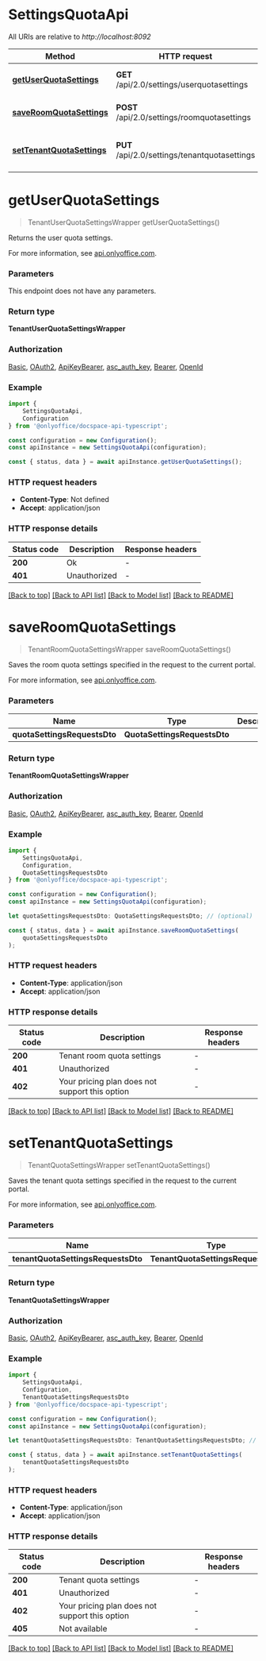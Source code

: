 # SettingsQuotaApi

All URIs are relative to *http://localhost:8092*

|Method | HTTP request | Description|
|------------- | ------------- | -------------|
|[**getUserQuotaSettings**](#getuserquotasettings) | **GET** /api/2.0/settings/userquotasettings | Get the user quota settings|
|[**saveRoomQuotaSettings**](#saveroomquotasettings) | **POST** /api/2.0/settings/roomquotasettings | Save the room quota settings|
|[**setTenantQuotaSettings**](#settenantquotasettings) | **PUT** /api/2.0/settings/tenantquotasettings | Save the tenant quota settings|

# **getUserQuotaSettings**
> TenantUserQuotaSettingsWrapper getUserQuotaSettings()

Returns the user quota settings.

For more information, see [api.onlyoffice.com](https://api.onlyoffice.com/docspace/api-backend/usage-api/get-user-quota-settings/).

### Parameters
This endpoint does not have any parameters.


### Return type

**TenantUserQuotaSettingsWrapper**

### Authorization

[Basic](../README.md#Basic), [OAuth2](../README.md#OAuth2), [ApiKeyBearer](../README.md#ApiKeyBearer), [asc_auth_key](../README.md#asc_auth_key), [Bearer](../README.md#Bearer), [OpenId](../README.md#OpenId)

### Example

```typescript
import {
    SettingsQuotaApi,
    Configuration
} from '@onlyoffice/docspace-api-typescript';

const configuration = new Configuration();
const apiInstance = new SettingsQuotaApi(configuration);

const { status, data } = await apiInstance.getUserQuotaSettings();
```

### HTTP request headers

 - **Content-Type**: Not defined
 - **Accept**: application/json


### HTTP response details
| Status code | Description | Response headers |
|-------------|-------------|------------------|
|**200** | Ok |  -  |
|**401** | Unauthorized |  -  |

[[Back to top]](#) [[Back to API list]](../README.md#documentation-for-api-endpoints) [[Back to Model list]](../README.md#documentation-for-models) [[Back to README]](../README.md)

# **saveRoomQuotaSettings**
> TenantRoomQuotaSettingsWrapper saveRoomQuotaSettings()

Saves the room quota settings specified in the request to the current portal.

For more information, see [api.onlyoffice.com](https://api.onlyoffice.com/docspace/api-backend/usage-api/save-room-quota-settings/).

### Parameters

|Name | Type | Description  | Notes|
|------------- | ------------- | ------------- | -------------|
| **quotaSettingsRequestsDto** | **QuotaSettingsRequestsDto**|  | |


### Return type

**TenantRoomQuotaSettingsWrapper**

### Authorization

[Basic](../README.md#Basic), [OAuth2](../README.md#OAuth2), [ApiKeyBearer](../README.md#ApiKeyBearer), [asc_auth_key](../README.md#asc_auth_key), [Bearer](../README.md#Bearer), [OpenId](../README.md#OpenId)

### Example

```typescript
import {
    SettingsQuotaApi,
    Configuration,
    QuotaSettingsRequestsDto
} from '@onlyoffice/docspace-api-typescript';

const configuration = new Configuration();
const apiInstance = new SettingsQuotaApi(configuration);

let quotaSettingsRequestsDto: QuotaSettingsRequestsDto; // (optional)

const { status, data } = await apiInstance.saveRoomQuotaSettings(
    quotaSettingsRequestsDto
);
```

### HTTP request headers

 - **Content-Type**: application/json
 - **Accept**: application/json


### HTTP response details
| Status code | Description | Response headers |
|-------------|-------------|------------------|
|**200** | Tenant room quota settings |  -  |
|**401** | Unauthorized |  -  |
|**402** | Your pricing plan does not support this option |  -  |

[[Back to top]](#) [[Back to API list]](../README.md#documentation-for-api-endpoints) [[Back to Model list]](../README.md#documentation-for-models) [[Back to README]](../README.md)

# **setTenantQuotaSettings**
> TenantQuotaSettingsWrapper setTenantQuotaSettings()

Saves the tenant quota settings specified in the request to the current portal.

For more information, see [api.onlyoffice.com](https://api.onlyoffice.com/docspace/api-backend/usage-api/set-tenant-quota-settings/).

### Parameters

|Name | Type | Description  | Notes|
|------------- | ------------- | ------------- | -------------|
| **tenantQuotaSettingsRequestsDto** | **TenantQuotaSettingsRequestsDto**|  | |


### Return type

**TenantQuotaSettingsWrapper**

### Authorization

[Basic](../README.md#Basic), [OAuth2](../README.md#OAuth2), [ApiKeyBearer](../README.md#ApiKeyBearer), [asc_auth_key](../README.md#asc_auth_key), [Bearer](../README.md#Bearer), [OpenId](../README.md#OpenId)

### Example

```typescript
import {
    SettingsQuotaApi,
    Configuration,
    TenantQuotaSettingsRequestsDto
} from '@onlyoffice/docspace-api-typescript';

const configuration = new Configuration();
const apiInstance = new SettingsQuotaApi(configuration);

let tenantQuotaSettingsRequestsDto: TenantQuotaSettingsRequestsDto; // (optional)

const { status, data } = await apiInstance.setTenantQuotaSettings(
    tenantQuotaSettingsRequestsDto
);
```

### HTTP request headers

 - **Content-Type**: application/json
 - **Accept**: application/json


### HTTP response details
| Status code | Description | Response headers |
|-------------|-------------|------------------|
|**200** | Tenant quota settings |  -  |
|**401** | Unauthorized |  -  |
|**402** | Your pricing plan does not support this option |  -  |
|**405** | Not available |  -  |

[[Back to top]](#) [[Back to API list]](../README.md#documentation-for-api-endpoints) [[Back to Model list]](../README.md#documentation-for-models) [[Back to README]](../README.md)

